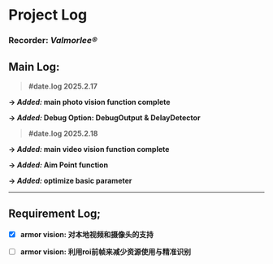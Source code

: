 # Project Log

### Recorder: *Valmorlee®*

## Main Log: 

> **#date.log 2025.2.17**

**-> *Added:* main photo vision function complete**

**-> *Added:* Debug Option: DebugOutput & DelayDetector**

> **#date.log 2025.2.18**

**-> *Added:* main video vision function complete**

**-> *Added:* Aim Point function**

**-> *Added:* optimize basic parameter**



---
## Requirement Log;

- [x] **armor vision: 对本地视频和摄像头的支持**
- [ ] **armor vision: 利用roi前帧来减少资源使用与精准识别**



